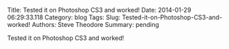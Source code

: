 Title: Tested it on Photoshop CS3 and worked!
Date: 2014-01-29 06:29:33.118
Category: blog
Tags: 
Slug: Tested-it-on-Photoshop-CS3-and-worked!
Authors: Steve Theodore
Summary: pending

Tested it on Photoshop CS3 and worked!


